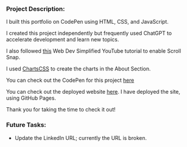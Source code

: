 <h3>Project Description:</h3>
<p>
  I built this portfolio on CodePen using HTML, CSS, and JavaScript.
  
  I created this project independently but frequently used ChatGPT to accelerate development and learn new topics. 
  
  I also followed [this](https://www.youtube.com/watch?v=ytl6TrroGis) Web Dev Simplified YouTube tutorial to enable Scroll Snap.

  I used [ChartsCSS](https://github.com/ChartsCSS/charts.css) to create the charts in the About Section. 

  You can check out the CodePen for this project [here](https://codepen.io/piers-kirk/pen/oNrbvNo)

  You can check out the deployed website [here](https://piers-kirk.github.io/Personal-Portfolio/#section-home). I have deployed the site, using GitHub Pages. 

  Thank you for taking the time to check it out! 
</p>

<h3>Future Tasks:</h3>
<ul>
  <li>Update the LinkedIn URL; currently the URL is broken.</li>
</ul>  
